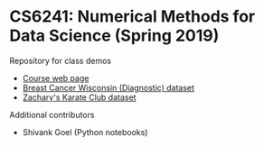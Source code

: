 # CS6241: Numerical Methods for Data Science (Spring 2019)
Repository for class demos

- [Course web page](http://www.cs.cornell.edu/courses/cs6241/2019sp/)
- [Breast Cancer Wisconsin (Diagnostic) dataset](https://archive.ics.uci.edu/ml/datasets/Breast+Cancer+Wisconsin+(Diagnostic))
- [Zachary's Karate Club dataset](http://konect.uni-koblenz.de/networks/ucidata-zachary)

Additional contributors

- Shivank Goel (Python notebooks)

